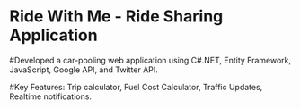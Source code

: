 # Ride With Me - Ride Sharing Application

#Developed a car-pooling web application using C#.NET, Entity Framework, JavaScript, Google API, and Twitter API.

#Key Features: Trip calculator, Fuel Cost Calculator, Traffic Updates, Realtime notifications.
